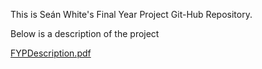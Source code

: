 This is Seán White's Final Year Project Git-Hub Repository.

Below is a description of the project


[FYPDescription.pdf](https://github.com/user-attachments/files/17607724/FYPDescription.pdf)
